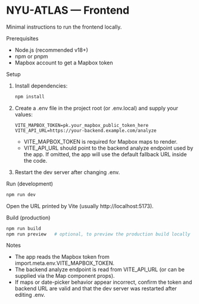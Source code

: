 # NYU-ATLAS — Frontend

Minimal instructions to run the frontend locally.

Prerequisites
- Node.js (recommended v18+)
- npm or pnpm
- Mapbox account to get a Mapbox token

Setup
1. Install dependencies:
   ```bash
   npm install
   ```

2. Create a .env file in the project root (or .env.local) and supply your values:
   ```env
   VITE_MAPBOX_TOKEN=pk.your_mapbox_public_token_here
   VITE_API_URL=https://your-backend.example.com/analyze
   ```
   - VITE_MAPBOX_TOKEN is required for Mapbox maps to render.
   - VITE_API_URL should point to the backend analyze endpoint used by the app. If omitted, the app will use the default fallback URL inside the code.

3. Restart the dev server after changing .env.

Run (development)
```bash
npm run dev
```
Open the URL printed by Vite (usually http://localhost:5173).

Build (production)
```bash
npm run build
npm run preview   # optional, to preview the production build locally
```

Notes
- The app reads the Mapbox token from import.meta.env.VITE_MAPBOX_TOKEN.
- The backend analyze endpoint is read from VITE_API_URL (or can be supplied via the Map component props).
- If maps or date-picker behavior appear incorrect, confirm the token and backend URL are valid and that the dev server was restarted after editing .env.
